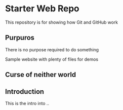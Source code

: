 # Starter Web Repo

This repository is for showing how Git and GitHub work

## Purpuros
There is no purpose required to do something

Sample website with plenty of files for demos
## Curse of neither world

## Introduction
This is the intro into ..